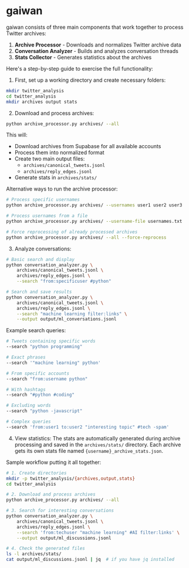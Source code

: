 # gaiwan
gaiwan consists of three main components that work together to process Twitter archives:

1. **Archive Processor** - Downloads and normalizes Twitter archive data
2. **Conversation Analyzer** - Builds and analyzes conversation threads
3. **Stats Collector** - Generates statistics about the archives

Here's a step-by-step guide to exercise the full functionality:

1. First, set up a working directory and create necessary folders:

```bash
mkdir twitter_analysis
cd twitter_analysis
mkdir archives output stats
```

2. Download and process archives:

```bash
python archive_processor.py archives/ --all
```

This will:
- Download archives from Supabase for all available accounts
- Process them into normalized format
- Create two main output files:
  - `archives/canonical_tweets.jsonl`
  - `archives/reply_edges.jsonl`
- Generate stats in `archives/stats/`

Alternative ways to run the archive processor:

```bash
# Process specific usernames
python archive_processor.py archives/ --usernames user1 user2 user3

# Process usernames from a file
python archive_processor.py archives/ --username-file usernames.txt

# Force reprocessing of already processed archives
python archive_processor.py archives/ --all --force-reprocess
```

3. Analyze conversations:

```bash
# Basic search and display
python conversation_analyzer.py \
    archives/canonical_tweets.jsonl \
    archives/reply_edges.jsonl \
    --search "from:specificuser #python"

# Search and save results
python conversation_analyzer.py \
    archives/canonical_tweets.jsonl \
    archives/reply_edges.jsonl \
    --search "machine learning filter:links" \
    --output output/ml_conversations.jsonl
```

Example search queries:
```bash
# Tweets containing specific words
--search "python programming"

# Exact phrases
--search '"machine learning" python'

# From specific accounts
--search "from:username python"

# With hashtags
--search "#python #coding"

# Excluding words
--search "python -javascript"

# Complex queries
--search 'from:user1 to:user2 "interesting topic" #tech -spam'
```

4. View statistics:
The stats are automatically generated during archive processing and saved in the `archives/stats/` directory. Each archive gets its own stats file named `{username}_archive_stats.json`.

Sample workflow putting it all together:

```bash
# 1. Create directories
mkdir -p twitter_analysis/{archives,output,stats}
cd twitter_analysis

# 2. Download and process archives
python archive_processor.py archives/ --all

# 3. Search for interesting conversations
python conversation_analyzer.py \
    archives/canonical_tweets.jsonl \
    archives/reply_edges.jsonl \
    --search 'from:techuser "machine learning" #AI filter:links' \
    --output output/ml_discussions.jsonl

# 4. Check the generated files
ls -l archives/stats/
cat output/ml_discussions.jsonl | jq  # if you have jq installed
```